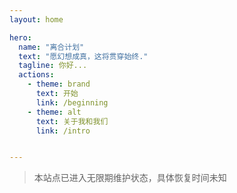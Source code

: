 ```yaml
---
layout: home

hero:
  name: "离合计划"
  text: "愿幻想成真，这将贯穿始终."
  tagline: 你好...
  actions:
    - theme: brand
      text: 开始
      link: /beginning
    - theme: alt
      text: 关于我和我们
      link: /intro


---
```


> 本站点已进入无限期维护状态，具体恢复时间未知

<!--features:
  - title: 《遗忘：让我们互相拥抱，在这遥远之地》
    details: 生命总是在遗忘和被遗忘的路上。
    link: /forget_lets_embrace_together_in_a_far_place/
  - title: 《末世：平凡的转折点，兽化》
    details: 是末世还是非自然演化？我不知道。
    link: /evolution_common_turning_point_transfur/-->